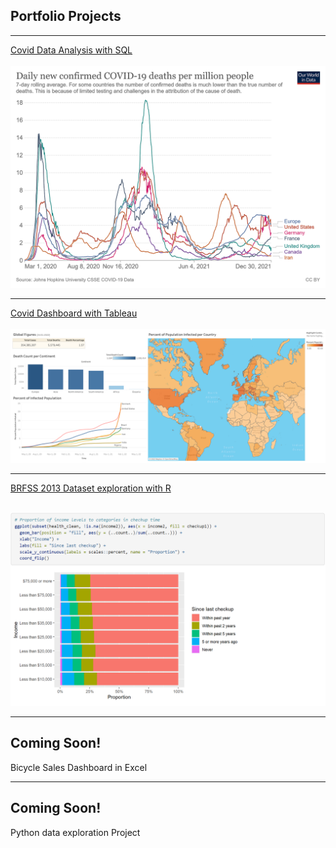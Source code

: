 ## Portfolio Projects

---

[Covid Data Analysis with SQL](sql_project.md)
<br><br>
<img src="images/coronavirus-data-explorer.png?raw=true"/>

---

[Covid Dashboard with Tableau](tableau_project.md)
<br><br>
<img src="images/Covid Dashboard.png?raw=true"/>

---

[BRFSS 2013 Dataset exploration with R](brfss_2013_r.md)
<br><br>

<img src="images/BRFSS.PNG?raw=true"/>

---
## Coming Soon!
Bicycle Sales Dashboard in Excel

<!---
[Bicycle Sales Dashboard](excel_project.md)
<br><br>
<img src="images/Bicycle_Sales_Dashboard.PNG?raw=true"/>
-->
---
## Coming Soon!
Python data exploration  Project

<!--- [Python Project](python_project.md)
<br><br>
<img src="images/dummy_thumbnail.jpg?raw=true"/> -->
